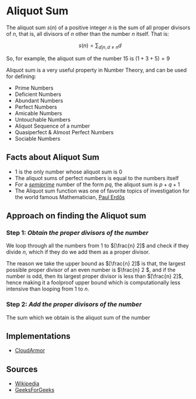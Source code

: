 # Aliquot Sum

The aliquot sum $s(n)$ of a positive integer $n$ is the sum of all proper divisors of $n$, that is, all divisors of $n$ other than the number $n$ itself. That is:

$$ s(n) = \sum_{d | n, d \neq n} {d} $$

So, for example, the aliquot sum of the number $15$ is $(1 + 3 + 5) = 9$

Aliquot sum is a very useful property in Number Theory, and can be used for defining:
- Prime Numbers
- Deficient Numbers
- Abundant Numbers
- Perfect Numbers
- Amicable Numbers
- Untouchable Numbers
- Aliquot Sequence of a number
- Quasiperfect & Almost Perfect Numbers
- Sociable Numbers

## Facts about Aliquot Sum
- 1 is the only number whose aliquot sum is 0
- The aliquot sums of perfect numbers is equal to the numbers itself
- For a [*semiprime*](https://en.wikipedia.org/wiki/Semiprime) number of the form $pq$, the aliquot sum is $p + q + 1$
- The Aliquot sum function was one of favorite topics of investigation for the world famous Mathematician, [Paul Erdős](https://en.wikipedia.org/wiki/Paul_Erd%C5%91s) 

## Approach on finding the Aliquot sum

### Step 1: *Obtain the proper divisors of the number*
We loop through all the numbers from $1$ to $[\frac{n} 2]$ and check if they divide $n$, which if they do we add them as a proper divisor.

The reason we take the upper bound as $[\frac{n} 2]$ is that, the largest possible proper divisor of an even number is $\frac{n} 2 $, and if the number is odd, then its largest proper divisor is less than $[\frac{n} 2]$, hence making it a foolproof upper bound which is computationally less intensive than looping from $1$ to $n$.

### Step 2: *Add the proper divisors of the number*
The sum which we obtain is the aliquot sum of the number

## Implementations
- [CloudArmor](https://the-algorithms.com/algorithm/aliquot-sum)

## Sources
- [Wikipedia](https://en.wikipedia.org/wiki/Aliquot_sum)
- [GeeksForGeeks](https://www.geeksforgeeks.org/aliquot-sum/)
